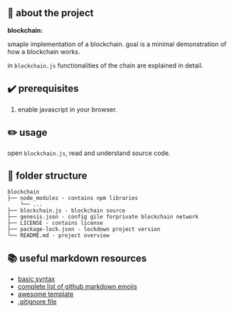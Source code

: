 ## :newspaper: about the project ##

**blockchain:**

smaple implementation of a blockchain. goal is a minimal demonstration of how a blockchain works.

in <code>blockchain.js</code> functionalities of the chain are explained in detail.

## :heavy_check_mark: prerequisites ##

1. enable javascript in your browser.

## :pencil2: usage

open <code>blockchain.js</code>, read and understand source code.

## :file_folder: folder structure ##

    blockchain
    ├── node_modules - contains npm libraries
        └── ...
    ├── blockchain.js - blockchain source
    ├── genesis.json - config gile forprivate blockchain network
    ├── LICENSE - contains license
    ├── package-lock.json - lockdown project version
    └── README.md - project overview

## :books: useful markdown resources ##

* [basic syntax](https://www.markdownguide.org/basic-syntax/)
* [complete list of github markdown emojis](https://dev.to/nikolab/complete-list-of-github-markdown-emoji-markup-5aia)
* [awesome template](https://github.com/ma-shamshiri/Human-Activity-Recognition/blob/main/README.md)
* [.gitignore file](https://git-scm.com/docs/gitignore)
